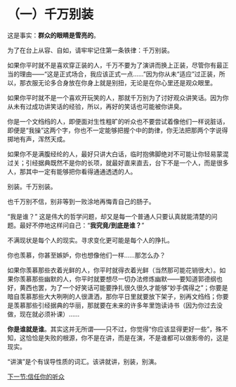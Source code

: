 （一）千万别装 
==============

这是事实：**群众的眼睛是雪亮的**。

为了在台上从容、自如，请牢牢记住第一条铁律：千万别装。

如果你平时就不是喜欢穿正装的人，千万不要为了演讲而换上正装，尽管你有最正当的理由——“这是正式场合，我应该正式一点……”因为你从未“适应”过正装，所以，那衣服无论多合身放在你身上就是别扭，无论是在你心里还是观众眼里。

如果你平时就不是一个喜欢开玩笑的人，那就千万别为了讨好观众讲笑话。因为你从未有过成功讲笑话的经验，所以，再好的笑话也可能被你讲臭。

你是一个文绉绉的人，即便面对生性粗旷的听众也不要尝试着像他们一样说脏话，即便是“我操”这两个字，你也不一定能够把握个中的韵律，你无法把那两个字说得掷地有声，浑然天成。

如果你不是满腹经纶的人，最好只讲大白话，临时抱佛脚绝对不可能让你轻易蒙混过关；引经据典既然不是你的长项，就最好直来直去，台下不是一个人，而是很多人，那其中一定有能够把你看得通通透透的人。

别装。千万别装。

也千万别不信，别非等到一败涂地再悔青自己的肠子。

“我是谁？”
这是伟大的哲学问题，却又是每一个普通人只要认真就能清楚的问题。最好不停地这样问自己：“**我究竟/到底是谁？**”

不满现状是每个人的现实。寻求变化更可能是每个人的挣扎。

你也羡慕，你甚至嫉妒，你也想像他们一样……那怎么办？

如果你羡慕那些衣着光鲜的人，你平时就得衣着光鲜（当然那可能花销很大）。如果你羡慕那些幽默的人，你平时就要想尽一切办法修炼幽默——要知道郭德纲也好，黄西也罢，为了一个好笑话可能要挣扎很久很久才能够“妙手偶得之”；你要是暗自羡慕那些大大咧咧的人很潇洒，那你平日里就要放下架子，别再文绉绉；你要是羡慕那些引经据典的华丽，那就要在未来的许多年里饱读诗书（因为你过去没做，现在就必须补课）……

**你是谁就是谁**。其实这并无所谓——只不过，你觉得“你应该显得更好一些”，殊不知，这恰恰是失败的根源，你不是在讲，而是在演，不是谁都可以做影帝的，这是现实。

“讲演”是个有误导性质的词汇。该讲就讲，别装，别演。

[下一节:信任你的听众](ch02.md)

